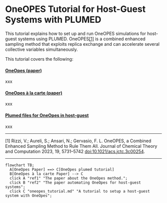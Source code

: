 # OneOPES Tutorial for Host-Guest Systems with PLUMED

This tutorial explains how to set up and run OneOPES simulations for host-guest systems using PLUMED. OneOPES[[1]](#1) is a combined enhanced sampling method that exploits replica exchange and can accelerate several collective variables simultaneously.

This tutorial covers the following:

#### [OneOpes (paper)](oneopes_paper.md)
xxx

#### [OneOpes à la carte (paper)](oneopes_a_la_carte.md) 
xxx

#### [Plumed files for OneOpes in host-guest](oneopes_tutorial.md)
xxx


---

<a id="1">[1]</a>  Rizzi, V.; Aureli, S.; Ansari, N.; Gervasio, F. L. OneOPES, a Combined Enhanced Sampling Method to Rule Them All. Journal of Chemical Theory and Computation 2023, 19, 5731–5742 [doi:10.1021/acs.jctc.3c00254](https://doi.org/10.1021/acs.jctc.3c00254).

---

```mermaid
flowchart TB;
  A[OneOpes Paper] ==> C[OneOpes plumed tutorial] 
  B[OneOpes à la carte Paper] --> C
  click A "ref1" "The paper about the OneOpes method.";
  click B "ref2" "The paper automating OneOpes for host-guest systems";
  click C "oneopes_tutorial.md" "A tutorial to setup a host-guest system with OneOpes";
```